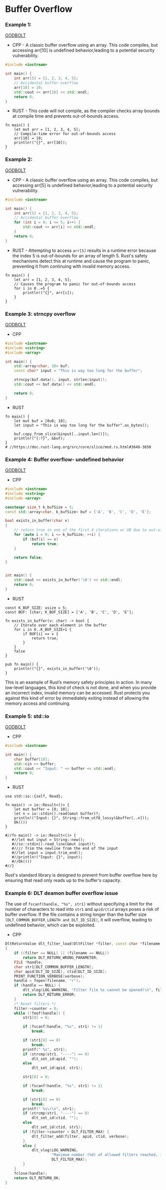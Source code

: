 # Buffer Overflow


### Example 1:
[GODBOLT](https://godbolt.org/z/T4jMaPzns)

* CPP - A classic buffer overflow using an array. This code compiles, but accessing arr[10] is undefined behavior,leading to a potential security vulnerability.
```cpp
#include <iostream>

int main() {
    int arr[5] = {1, 2, 3, 4, 5};
    // Accidental buffer overflow
    arr[10] = 10;
    std::cout << arr[10] << std::endl;
    return 0;
}
```
* RUST - This code will not compile, as the compiler checks array bounds at compile time and prevents out-of-bounds access.
```rust,editable
fn main() {
    let mut arr = [1, 2, 3, 4, 5];
    // Compile-time error for out-of-bounds access
    arr[10] = 10;
    println!("{}", arr[10]);
}
```


### Example 2:
[GODBOLT](https://godbolt.org/z/q93soerhh)

* CPP - A classic buffer overflow using an array. This code compiles, but accessing arr[5] is undefined behavior,leading to a potential security vulnerability.
```cpp
#include <iostream>

int main() {
    int arr[5] = {1, 2, 3, 4, 5};
    // Accidental buffer overflow
    for (int i = 0; i <= 5; i++) {
        std::cout << arr[i] << std::endl;
    }
    return 0;
}
```
* RUST - Attempting to access `arr[5]` results in a runtime error because the index 5 is out-of-bounds for an array of length 5.
Rust's safety mechanisms detect this at runtime and cause the program to panic, preventing it from continuing with invalid memory access.
```rust,editable
fn main() {
    let arr = [1, 2, 3, 4, 5];
    // Causes the program to panic for out-of-bounds access
    for i in 0..=5 {
        println!("{}", arr[i]);
    }
}
```

### Example 3: strncpy overflow
[GODBOLT](https://godbolt.org/z/13zGoPsqK)

* CPP
```cpp
#include <iostream>
#include <cstring>
#include <array>

int main() {
    std::array<char, 10> buf;
    const char* input = "This is way too long for the buffer";

    strncpy(buf.data(), input, strlen(input));
    std::cout << buf.data() << std::endl;

    return 0;
}
```

* RUST
```rust,editable
fn main() {
    let mut buf = [0u8; 10];
    let input = "This is way too long for the buffer".as_bytes();

    buf.copy_from_slice(&input[..input.len()]);
    println!("{:?}", &buf);
}
# //https://doc.rust-lang.org/src/core/slice/mod.rs.html#3648-3650
```



### Example 4: Buffer overflow- undefined behavior
[GODBOLT](https://godbolt.org/z/bPYveYdTz)

* CPP
```cpp
#include <iostream>
#include <cstring>
#include <array>

constexpr size_t k_bufSize = 5;
const std::array<char, k_bufSize> buf = {'A', 'B', 'C', 'D', 'E'};

bool exists_in_buffer(char v)
{
    // return true in one of the first 4 iterations or UB due to out-of-bounds access
    for (auto i = 0; i <= k_bufSize; ++i) {
        if (buf[i] == v)
            return true;
    }

    return false;
}


int main() {
    std::cout << exists_in_buffer('\0') << std::endl;
    return 0;
}
```

* RUST
```rust,editable
const K_BUF_SIZE: usize = 5;
const BUF: [char; K_BUF_SIZE] = ['A', 'B', 'C', 'D', 'E'];

fn exists_in_buffer(v: char) -> bool {
    // Iterate over each element in the buffer
    for i in 0..K_BUF_SIZE+1 {
        if BUF[i] == v {
            return true;
        }
    }
    false
}

pub fn main() {
    println!("{}", exists_in_buffer('\0'));
}
```
This is an example of Rust’s memory safety principles in action. In many low-level languages, this kind of check is not done, and when you provide an incorrect index, invalid memory can be accessed. Rust protects you against this kind of error by immediately exiting instead of allowing the memory access and continuing.


### Example 5: std::io
[GODBOLT](https://godbolt.org/z/ns394fEjs)
* CPP
```cpp
#include <iostream>

int main() {
    char buffer[10];
    std::cin >> buffer;
    std::cout << "Input: " << buffer << std::endl;
    return 0;
}
```
* RUST
```rust,editable
use std::io::{self, Read};

fn main() -> io::Result<()> {
    let mut buffer = [0; 10];
    let n = io::stdin().read(&mut buffer)?;
    println!("Input: {}", String::from_utf8_lossy(&buffer[..n]));
    Ok(())
}

#//fn main() -> io::Result<()> {
   #//let mut input = String::new();
   #//io::stdin().read_line(&mut input)?;
   #//// Trim the newline from the end of the input
   #//let input = input.trim_end();
   #//println!("Input: {}", input);
   #//Ok(())
#//}
```
Rust's standard library is designed to prevent from buffer overflow here by ensuring that read only reads up to the buffer's capacity.


### Example 6: DLT deamon buffer overflow issue
The use of `fscanf(handle, "%s", str1)` without specifying a limit for the number of characters to read into `str1` and `apid/ctid` arrays poses a risk of buffer overflow. If the file contains a string longer than the buffer size `(DLT_COMMON_BUFFER_LENGTH and DLT_ID_SIZE)`, it will overflow, leading to undefined behavior, which can be exploited.

* CPP
```cpp
DltReturnValue dlt_filter_load(DltFilter *filter, const char *filename, int verbose)
{
    if ((filter == NULL) || (filename == NULL))
        return DLT_RETURN_WRONG_PARAMETER;
    FILE *handle;
    char str1[DLT_COMMON_BUFFER_LENGTH];
    char apid[DLT_ID_SIZE], ctid[DLT_ID_SIZE];
    PRINT_FUNCTION_VERBOSE(verbose);
    handle = fopen(filename, "r");
    if (handle == NULL) {
        dlt_vlog(LOG_WARNING, "Filter file %s cannot be opened!\n", filename);
        return DLT_RETURN_ERROR;
    }
    /* Reset filters */
    filter->counter = 0;
    while (!feof(handle)) {
        str1[0] = 0;

        if (fscanf(handle, "%s", str1) != 1)
            break;

        if (str1[0] == 0)
            break;
        printf(" %s", str1);
        if (strcmp(str1, "----") == 0)
            dlt_set_id(apid, "");
        else
            dlt_set_id(apid, str1);

        str1[0] = 0;

        if (fscanf(handle, "%s", str1) != 1)
            break;

        if (str1[0] == 0)
            break;
        printf(" %s\r\n", str1);
        if (strcmp(str1, "----") == 0)
            dlt_set_id(ctid, "");
        else
            dlt_set_id(ctid, str1);
        if (filter->counter < DLT_FILTER_MAX) {
            dlt_filter_add(filter, apid, ctid, verbose);
        }
        else {
            dlt_vlog(LOG_WARNING,
                     "Maximum number (%d) of allowed filters reached, ignoring rest of filters!\n",
                     DLT_FILTER_MAX);
        }
    }
    fclose(handle);
    return DLT_RETURN_OK;
}
```

